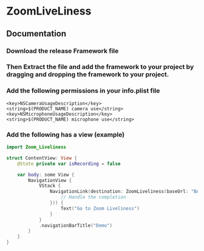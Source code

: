# ZoomLiveLiness

## Documentation

### Download the release Framework file

### Then Extract the file and add the framework to your project by dragging and dropping the framework to your project.

### Add the following permissions in your info.plist file

```
<key>NSCameraUsageDescription</key>
<string>$(PRODUCT_NAME) camera use</string>
<key>NSMicrophoneUsageDescription</key>
<string>$(PRODUCT_NAME) microphone use</string>

```

### Add the following has a view (example)

```swift
import Zoom_Liveliness

struct ContentView: View {
    @State private var isRecording = false

    var body: some View {
        NavigationView {
            VStack {
                NavigationLink(destination: ZoomLiveliness(baseUrl: "BASE_URL", token: "USER_TOKEN", onComplete: { result in
                    // Handle the completion
                })) {
                    Text("Go to Zoom Liveliness")
                }
            }
            .navigationBarTitle("Demo")
        }
    }
}
```